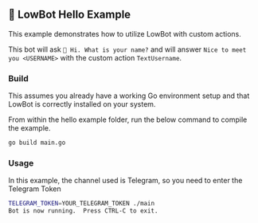 ## 🤖 LowBot Hello Example

This example demonstrates how to utilize LowBot with custom actions.

This bot will ask `👋 Hi. What is your name?` and will answer `Nice to meet you <USERNAME>` with the custom action `TextUsername`.

### Build

This assumes you already have a working Go environment setup and that
LowBot is correctly installed on your system.

From within the hello example folder, run the below command to compile the
example.

```sh
go build main.go
```

### Usage

In this example, the channel used is Telegram, so you need to enter the Telegram Token

```sh
TELEGRAM_TOKEN=YOUR_TELEGRAM_TOKEN ./main
Bot is now running.  Press CTRL-C to exit.
```